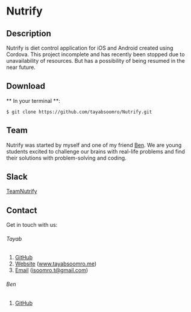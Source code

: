 # Nutrify

## Description
Nutrify is diet control application for iOS and Android created using Cordova. This project incomplete and has recently been stopped due to unavailability of resources. But has a possibility of being resumed in the near future.

## Download

** In your terminal **:

```
$ git clone https://github.com/tayabsoomro/Nutrify.git

```

## Team
Nutrify was started by myself and one of my friend [Ben](https://github.com/Ben095). We are young students excited to challenge our brains with real-life problems and find their solutions with problem-solving and coding.

## Slack
[TeamNutrify](http://wwww.teamnutrify.slack.com)


## Contact

Get in touch with us: 

###### Tayab
1. [GitHub](https://www.github.com/tayabsoomro)
2. [Website](http://wwww.tayabsoomro.me) (www.tayabsoomro.me)
3. [Email](mailto:isoomro.t@gmail.com) (isoomro.t@gmail.com)

###### Ben
1. [GitHub](https://github.com/Ben095)
